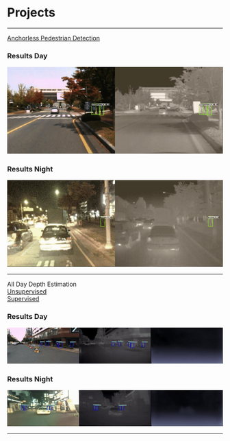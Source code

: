 # Projects

--- 

[Anchorless Pedestrian Detection](https://anushl9o5.github.io/pedestrian)
### Results Day

![](gifs/day_fcos.gif)


### Results Night

![](gifs/night_fcos.gif)

---
All Day Depth Estimation \
[Unsupervised](https://anushl9o5.github.io/unsup_depth) \
[Supervised](https://anushl9o5.github.io/sup_depth)
### Results Day

![](gifs/un_day_depth.gif)

### Results Night

![](gifs/un_night_depth.gif)


---
